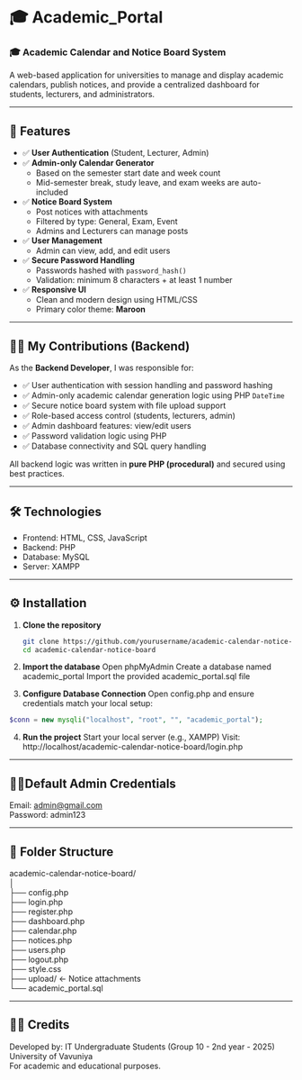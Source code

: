 # 🎓 Academic_Portal
### 🎓 Academic Calendar and Notice Board System

A web-based application for universities to manage and display academic calendars, publish notices, and provide a centralized dashboard for students, lecturers, and administrators.

---

## 📌 Features

- ✅ **User Authentication** (Student, Lecturer, Admin)
- ✅ **Admin-only Calendar Generator**
  - Based on the semester start date and week count
  - Mid-semester break, study leave, and exam weeks are auto-included
- ✅ **Notice Board System**
  - Post notices with attachments
  - Filtered by type: General, Exam, Event
  - Admins and Lecturers can manage posts
- ✅ **User Management**
  - Admin can view, add, and edit users
- ✅ **Secure Password Handling**
  - Passwords hashed with `password_hash()`
  - Validation: minimum 8 characters + at least 1 number
- ✅ **Responsive UI**
  - Clean and modern design using HTML/CSS
  - Primary color theme: **Maroon**

---

## 👩‍💻 My Contributions (Backend)

As the **Backend Developer**, I was responsible for:

- ✅ User authentication with session handling and password hashing
- ✅ Admin-only academic calendar generation logic using PHP `DateTime`
- ✅ Secure notice board system with file upload support
- ✅ Role-based access control (students, lecturers, admin)
- ✅ Admin dashboard features: view/edit users
- ✅ Password validation logic using PHP
- ✅ Database connectivity and SQL query handling

All backend logic was written in **pure PHP (procedural)** and secured using best practices.

---

## 🛠 Technologies

- Frontend: HTML, CSS, JavaScript
- Backend: PHP
- Database: MySQL
- Server: XAMPP

---
## ⚙️ Installation

1. **Clone the repository**
   ```bash
   git clone https://github.com/yourusername/academic-calendar-notice-board.git
   cd academic-calendar-notice-board
   ```
2. **Import the database**
  Open phpMyAdmin
  Create a database named academic_portal
  Import the provided academic_portal.sql file

3. **Configure Database Connection**
  Open config.php and ensure credentials match your local setup:
```php
$conn = new mysqli("localhost", "root", "", "academic_portal");
```

4. **Run the project**
  Start your local server (e.g., XAMPP)
  Visit: http://localhost/academic-calendar-notice-board/login.php
---

## 👩‍💼Default Admin Credentials
Email: admin@gmail.com <br>
Password: admin123

---
## 📁 Folder Structure

academic-calendar-notice-board/ <br>
│ <br>
├── config.php <br>
├── login.php <br>
├── register.php <br>
├── dashboard.php <br>
├── calendar.php <br>
├── notices.php <br>
├── users.php <br>
├── logout.php <br>
├── style.css <br>
├── upload/         ← Notice attachments <br>
└── academic_portal.sql

---
## 🧑‍💻 Credits

Developed by:
IT Undergraduate Students (Group 10 - 2nd year - 2025) <br>
University of Vavuniya <br>
For academic and educational purposes.
